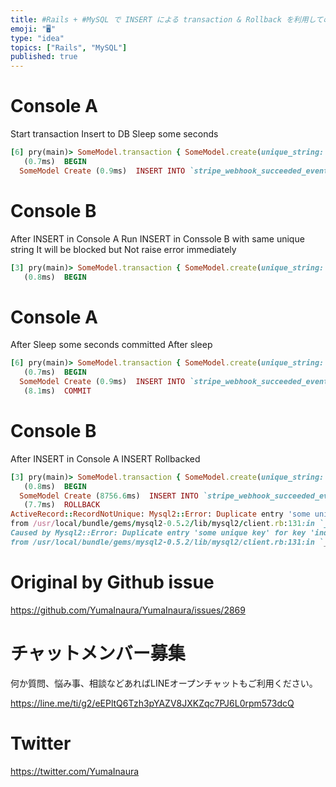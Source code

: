 ```yaml
---
title: #Rails + #MySQL で INSERT による transaction & Rollback を利用しての排他制御を試してみるが、
emoji: "🖥"
type: "idea"
topics: ["Rails", "MySQL"]
published: true
---
```


# Console A

Start transaction
Insert to DB
Sleep some seconds

```rb
[6] pry(main)> SomeModel.transaction { SomeModel.create(unique_string: 'some unique key'); sleep 10 }
   (0.7ms)  BEGIN
  SomeModel Create (0.9ms)  INSERT INTO `stripe_webhook_succeeded_events` (`unique_string`, `created_at`) VALUES ('some unique key', '2019-12-25 01:43:00')
```

# Console B

After INSERT in Console A
Run INSERT in Conssole B with same unique string
It will be blocked but Not raise error immediately

```rb
[3] pry(main)> SomeModel.transaction { SomeModel.create(unique_string: 'some unique key'); sleep 10 }
   (0.8ms)  BEGIN
```

# Console A

After Sleep some seconds
committed After sleep

```rb
[6] pry(main)> SomeModel.transaction { SomeModel.create(unique_string: 'some unique key'); sleep 10 }
   (0.7ms)  BEGIN
  SomeModel Create (0.9ms)  INSERT INTO `stripe_webhook_succeeded_events` (`unique_string`, `created_at`) VALUES ('some unique key', '2019-12-25 01:43:00')
   (8.1ms)  COMMIT
```

# Console B

After INSERT in Console A
INSERT Rollbacked

```rb
[3] pry(main)> SomeModel.transaction { SomeModel.create(unique_string: 'some unique key'); sleep 10 }
   (0.8ms)  BEGIN
  SomeModel Create (8756.6ms)  INSERT INTO `stripe_webhook_succeeded_events` (`unique_string`, `created_at`) VALUES ('some unique key', '2019-12-25 01:43:02')
   (7.7ms)  ROLLBACK
ActiveRecord::RecordNotUnique: Mysql2::Error: Duplicate entry 'some unique key' for key 'index_stripe_webhook_succeeded_events_on_unique_string': INSERT INTO `stripe_webhook_succeeded_events` (`unique_string`, `created_at`) VALUES ('some unique key', '2019-12-25 01:43:02')
from /usr/local/bundle/gems/mysql2-0.5.2/lib/mysql2/client.rb:131:in `_query'
Caused by Mysql2::Error: Duplicate entry 'some unique key' for key 'index_stripe_webhook_succeeded_events_on_unique_string'
from /usr/local/bundle/gems/mysql2-0.5.2/lib/mysql2/client.rb:131:in `_query'
```



# Original by Github issue

https://github.com/YumaInaura/YumaInaura/issues/2869








<!-- Update From Qiita API -->

# チャットメンバー募集


何か質問、悩み事、相談などあればLINEオープンチャットもご利用ください。

https://line.me/ti/g2/eEPltQ6Tzh3pYAZV8JXKZqc7PJ6L0rpm573dcQ





# Twitter


https://twitter.com/YumaInaura


<!-- Update From Qiita API -->


